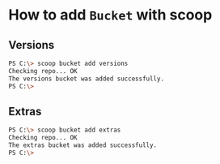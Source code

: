 # How to add `Bucket` with scoop

## Versions
```bash
PS C:\> scoop bucket add versions
Checking repo... OK
The versions bucket was added successfully.
PS C:\>
```

## Extras
```bash
PS C:\> scoop bucket add extras
Checking repo... OK
The extras bucket was added successfully.
PS C:\>
```
